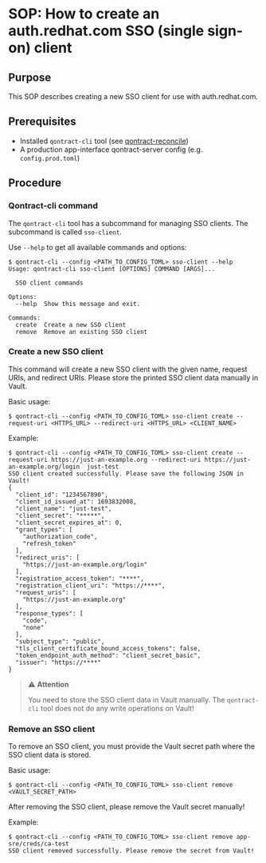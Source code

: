 # SOP: How to create an auth.redhat.com SSO (single sign-on) client

## Purpose

This SOP describes creating a new SSO client for use with auth.redhat.com.

## Prerequisites

* Installed `qontract-cli` tool (see [qontract-reconcile](https://github.com/app-sre/qontract-reconcile))
* A production app-interface qontract-server config (e.g. `config.prod.toml`)

## Procedure

### Qontract-cli command

The `qontract-cli` tool has a subcommand for managing SSO clients. The subcommand is called `sso-client`.

Use `--help` to get all available commands and options:

```shell
$ qontract-cli --config <PATH_TO_CONFIG_TOML> sso-client --help
Usage: qontract-cli sso-client [OPTIONS] COMMAND [ARGS]...

  SSO client commands

Options:
  --help  Show this message and exit.

Commands:
  create  Create a new SSO client
  remove  Remove an existing SSO client
```

### Create a new SSO client

This command will create a new SSO client with the given name, request URIs, and redirect URIs. Please store the printed SSO client data manually in Vault.

Basic usage:

```shell
$ qontract-cli --config <PATH_TO_CONFIG_TOML> sso-client create --request-uri <HTTPS_URL> --redirect-uri <HTTPS_URL> <CLIENT_NAME>
```

Example:

```shell
$ qontract-cli --config <PATH_TO_CONFIG_TOML> sso-client create --request-uri https://just-an-example.org --redirect-uri https://just-an-example.org/login  just-test
SSO client created successfully. Please save the following JSON in Vault!
{
  "client_id": "1234567890",
  "client_id_issued_at": 1693832008,
  "client_name": "just-test",
  "client_secret": "*****",
  "client_secret_expires_at": 0,
  "grant_types": [
    "authorization_code",
    "refresh_token"
  ],
  "redirect_uris": [
    "https://just-an-example.org/login"
  ],
  "registration_access_token": "****",
  "registration_client_uri": "https://****",
  "request_uris": [
    "https://just-an-example.org"
  ],
  "response_types": [
    "code",
    "none"
  ],
  "subject_type": "public",
  "tls_client_certificate_bound_access_tokens": false,
  "token_endpoint_auth_method": "client_secret_basic",
  "issuer": "https://****"
}
```

> :warning: **Attention**
>
> You need to store the SSO client data in Vault manually. The `qontract-cli` tool does not do any write operations on Vault!



### Remove an SSO client

To remove an SSO client, you must provide the Vault secret path where the SSO client data is stored.

Basic usage:
```shell
$ qontract-cli --config <PATH_TO_CONFIG_TOML> sso-client remove <VAULT_SECRET_PATH>
```

After removing the SSO client, please remove the Vault secret manually!

Example:
```shell
$ qontract-cli --config <PATH_TO_CONFIG_TOML> sso-client remove app-sre/creds/ca-test
SSO client removed successfully. Please remove the secret from Vault!
```
